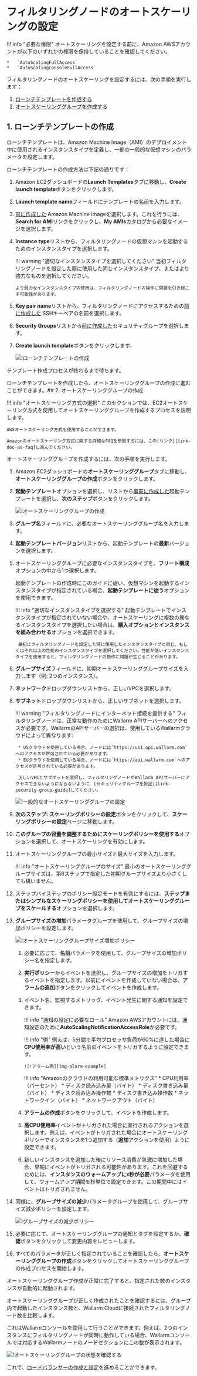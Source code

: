 [link-doc-ami-creation]:        create-image.ja.md
[link-doc-lb-guide]:            load-balancing-guide.ja.md

[link-ssh-keys-guide]:          ../../../installation/cloud-platforms/aws/ami.ja.md#1-create-a-pair-of-ssh-keys
[link-security-group-guide]:    ../../../installation/cloud-platforms/aws/ami.ja.md#2-create-a-security-group

[link-doc-as-faq]:              https://aws.amazon.com/autoscaling/faqs/

[img-create-lt-wizard]:         ../../../images/installation-ami/auto-scaling/common/autoscaling-group-guide/create-launch-template.png
[img-create-asg-wizard]:        ../../../images/installation-ami/auto-scaling/common/autoscaling-group-guide/create-asg-with-template.png
[img-asg-wizard-1]:             ../../../images/installation-ami/auto-scaling/common/autoscaling-group-guide/asg-wizard-1.png
[img-asg-increase-policy]:      ../../../images/installation-ami/auto-scaling/common/autoscaling-group-guide/group-size-increase.png
[img-asg-decrease-policy]:      ../../../images/installation-ami/auto-scaling/common/autoscaling-group-guide/group-size-decrease.png
[img-alarm-example]:            ../../../images/installation-ami/auto-scaling/common/autoscaling-group-guide/alarm-example.png
[img-check-asg-in-cloud]:       ../../../images/cloud-node-status.png

[anchor-lt]:    #1-creating-a-launch-template
[anchor-asg]:   #2-creating-an-auto-scaling-group

#   フィルタリングノードのオートスケーリングの設定

!!! info "必要な権限"
    オートスケーリングを設定する前に、Amazon AWSアカウントが以下のいずれかの権限を保持していることを確認してください。
    
    *   `AutoScalingFullAccess`
    *   `AutoScalingConsoleFullAccess`

フィルタリングノードのオートスケーリングを設定するには、次の手順を実行します：
1.  [ローンチテンプレートを作成する][anchor-lt]
2.  [オートスケーリンググループを作成する][anchor-asg]

##  1.  ローンチテンプレートの作成

ローンチテンプレートは、Amazon Machine Image（AMI）のデプロイメント中に使用されるインスタンスタイプを定義し、一部の一般的な仮想マシンのパラメータを設定します。

ローンチテンプレートの作成方法は下記の通りです：

1.  Amazon EC2ダッシュボードの**Launch Templates**タブに移動し、**Create launch template**ボタンをクリックします。

2.  **Launch template name**フィールドにテンプレートの名前を入力します。

3.  [前に作成した][link-doc-ami-creation] Amazon Machine Imageを選択します。これを行うには、**Search for AMI**リンクをクリックし、**My AMIs**カタログから必要なイメージを選択します。

4.  **Instance type**リストから、フィルタリングノードの仮想マシンを起動するためのインスタンスタイプを選択します。

    !!! warning "適切なインスタンスタイプを選択してください"
        当初フィルタリングノードを設定した際に使用した同じインスタンスタイプ、またはより強力なものを選択してください。
        
        より弱力なインスタンスタイプの使用は、フィルタリングノードの操作に問題を引き起こす可能性があります。 

5.  **Key pair name**リストから、フィルタリングノードにアクセスするための[前に作成した][link-ssh-keys-guide] SSHキーペアの名前を選択します。

6.  **Security Groups**リストから[前に作成した][link-security-group-guide]セキュリティグループを選択します。

7.  **Create launch template**ボタンをクリックします。

    ![!ローンチテンプレートの作成][img-create-lt-wizard]
    
テンプレート作成プロセスが終わるまで待ちます。

ローンチテンプレートを作成したら、オートスケーリンググループの作成に進むことができます。## 2. オートスケーリンググループの作成

!!! info "オートスケーリング方式の選択"
    このセクションでは、EC2オートスケーリング方式を使用してオートスケーリンググループを作成するプロセスを説明します。

    AWSオートスケーリング方式も使用することができます。

    Amazonのオートスケーリング方式に関する詳細なFAQを参照するには、この[リンク][link-doc-as-faq]に進んでください。

オートスケーリンググループを作成するには、次の手順を実行します。

1. Amazon EC2ダッシュボードの**オートスケーリンググループ**タブに移動し、**オートスケーリンググループの作成**ボタンをクリックします。

2. **起動テンプレート**オプションを選択し、リストから[事前に作成した][anchor-lt]起動テンプレートを選択し、**次のステップ**ボタンをクリックします。

    ![!オートスケーリンググループの作成][img-create-asg-wizard]

3. **グループ名**フィールドに、必要なオートスケーリンググループ名を入力します。

4. **起動テンプレートバージョン**リストから、起動テンプレートの**最新**バージョンを選択します。

5. オートスケーリンググループに必要なインスタンスタイプを、**フリート構成**オプションの中から1つ選択します。

    起動テンプレートの作成時にこのガイドに従い、仮想マシンを起動するインスタンスタイプが指定されている場合、**起動テンプレートに従う**オプションを使用できます。

    !!! info "適切なインスタンスタイプを選択する"
        起動テンプレートでインスタンスタイプが指定されていない場合や、オートスケーリングに複数の異なるインスタンスタイプを選択したい場合は、**購入オプションとインスタンスを組み合わせる**オプションを選択できます。

        最初にフィルタリングノードを設定した時に使用したインスタンスタイプと同じ、もしくはそれ以上の性能のインスタンスタイプを選択してください。性能が低いインスタンスタイプを使用すると、フィルタリングノードの動作に問題が生じることがあります。

6. **グループサイズ**フィールドに、初期オートスケーリンググループサイズを入力します（例: 2つのインスタンス）。

7. **ネットワーク**ドロップダウンリストから、正しいVPCを選択します。

8. **サブネット**ドロップダウンリストから、正しいサブネットを選択します。

    !!! warning "フィルタリングノードにインターネット接続を提供する"
        フィルタリングノードは、正常な動作のためにWallarm APIサーバーへのアクセスが必要です。WallarmのAPIサーバーの選択は、使用しているWallarmクラウドによって異なります:
        
        * USクラウドを使用している場合、ノードには`https://us1.api.wallarm.com`へのアクセスが許可されている必要があります。
        * EUクラウドを使用している場合、ノードには`https://api.wallarm.com`へのアクセスが許可されている必要があります。

        正しいVPCとサブネットを選択し、フィルタリングノードがWallarm APIサーバーにアクセスできないようにならないように、[セキュリティグループを設定][link-security-group-guide]してください。

    ![!一般的なオートスケーリンググループの設定][img-asg-wizard-1]

9. **次のステップ: スケーリングポリシーの設定**ボタンをクリックして、**スケーリングポリシーの設定**ページに移動します。

10. **このグループの容量を調整するためにスケーリングポリシーを使用する**オプションを選択して、オートスケーリングを有効にします。

11. オートスケーリンググループの最小サイズと最大サイズを入力します。

    !!! info "オートスケーリンググループのサイズ"
        最小のオートスケーリンググループサイズは、第6ステップで指定した初期グループサイズより小さくしても構いません。

12. ステップバイステップのポリシー設定モードを有効にするには、**ステップまたはシンプルなスケーリングポリシーを使用してオートスケーリンググループをスケールする**オプションを選択します。

13. **グループサイズの増加**パラメータグループを使用して、グループサイズの増加ポリシーを設定します。

    ![!オートスケーリンググループサイズ増加ポリシー][img-asg-increase-policy]

    1.  必要に応じて、**名前**パラメータを使用して、グループサイズの増加ポリシー名を指定します。

    2.  **実行ポリシー**からイベントを選択し、グループサイズの増加をトリガするイベントを指定します。以前にイベントを作成していない場合は、**アラームの追加**ボタンをクリックしてイベントを作成します。

    3.  イベント名、監視するメトリック、イベント発生に関する通知を設定できます。

        !!! info "通知の設定に必要なロール"
            Amazon AWSアカウントには、通知設定のために**AutoScalingNotificationAccessRole**が必要です。
        
        !!! info "例"
            例えば、5分間で平均プロセッサ負荷が60%に達した場合に**CPU使用率が高い**という名前のイベントをトリガするように設定できます。
            
            ![!アラーム例][img-alarm-example]

        !!! info "Amazonのクラウドの利用可能な標準メトリクス"
            *   CPU利用率（パーセント）
            *   ディスク読み込み量（バイト）
            *   ディスク書き込み量（バイト）
            *   ディスク読み込み操作数
            *   ディスク書き込み操作数
            *   ネットワークイン（バイト）
            *   ネットワークアウト（バイト）

    4.  **アラームの作成**ボタンをクリックして、イベントを作成します。

    5.  **高CPU使用率**イベントがトリガされた場合に実行されるアクションを選択します。例えば、イベントがトリガされた場合にオートスケーリングポリシーでインスタンスを1つ追加する（**追加**アクションを使用）ように設定できます。

    6.  新しいインスタンスを追加した後にリソース消費が急激に増加した場合、早期にイベントがトリガされる可能性があります。これを回避するためには、**インスタンスのウォームアップに`X`秒が必要**パラメータを使用して、ウォームアップ期間を秒単位で設定できます。この期間中にはイベントはトリガされません。

14. 同様に、**グループサイズの減少**パラメータグループを使用して、グループサイズ減少ポリシーを設定します。

    ![!グループサイズの減少ポリシー][img-asg-decrease-policy]

15. 必要に応じて、オートスケーリンググループの通知とタグを設定するか、**確認**ボタンをクリックして変更内容をレビューします。

16. すべてのパラメータが正しく指定されていることを確認したら、**オートスケーリンググループの作成**ボタンをクリックしてオートスケーリンググループの作成プロセスを開始します。

オートスケーリンググループ作成が正常に完了すると、指定された数のインスタンスが自動的に起動されます。

オートスケーリンググループが正しく作成されたことを確認するには、グループ内で起動したインスタンス数と、Wallarm Cloudに接続されたフィルタリングノード数を比較します。

これはWallarmコンソールを使用して行うことができます。例えば、2つのインスタンスにフィルタリングノードが同時に動作している場合、Wallarmコンソールでは対応するWallarmノードの**ノード**セクションにこの数が表示されます。

![!オートスケーリンググループの状態を確認する][img-check-asg-in-cloud]

これで、[ロードバランサーの作成と設定][link-doc-lb-guide]を進めることができます。